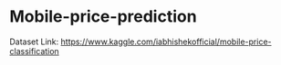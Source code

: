# Mobile-price-prediction
Dataset Link: https://www.kaggle.com/iabhishekofficial/mobile-price-classification
